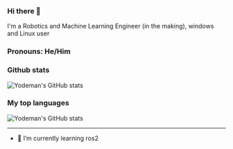 ### Hi there 👋
I'm a Robotics and Machine Learning Engineer (in the making), windows and Linux user

### Pronouns: He/Him

### Github stats
![Yodeman's GitHub stats](https://github-readme-stats.vercel.app/api?username=Yodeman&show_icons=true&theme=dark&hide_title=true&count_private=true)

### My top languages
![Yodeman's GitHub stats](https://github-readme-stats.vercel.app/api/top-langs?username=Yodeman&show_icons=true&theme=dark&hide_title=true&hide=jupyter%20notebook,html,dockerfile)

-------------------------------
- 🌱 I’m currently learning ros2

<!---a href="https://github.com/Yodeman">
  <img align="center" src="https://github-readme-stats.vercel.app/api?username=Yodeman&show_icons=true&theme=dark&hide_title=true" alt="My GitHub Stats" />
</a>
<br>
<a href="https://github.com/Yodeman">
  <img align="center" src="https://github-readme-stats.vercel.app/api/top-langs/?username=Yodeman&layout=compact&title_color=6aa6f8&text_color=8a919a&icon_color=6aa6f8&bg_color=0e1116&exclude_repo=" alt="Yodeman's Language Stats" />
</a --->

<!---
Yodeman/Yodeman is a ✨ special ✨ repository because its `README.md` (this file) appears on your GitHub profile.
You can click the Preview link to take a look at your changes.

- 👀 I’m interested in ...
- 🌱 I’m currently learning ...
- 💞️ I’m looking to collaborate on ...
- 📫 How to reach me ...
--->
